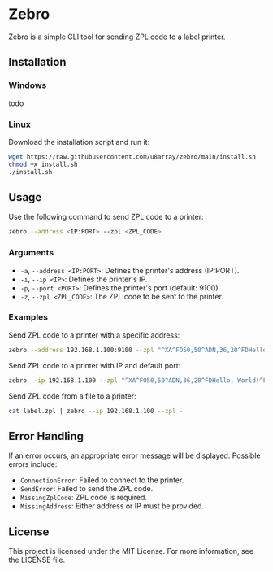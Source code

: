 # Zebro

Zebro is a simple CLI tool for sending ZPL code to a label printer.

## Installation

### Windows

todo

### Linux

Download the installation script and run it:

```sh
wget https://raw.githubusercontent.com/u8array/zebro/main/install.sh
chmod +x install.sh
./install.sh
```

## Usage

Use the following command to send ZPL code to a printer:

```sh
zebro --address <IP:PORT> --zpl <ZPL_CODE>
```

### Arguments

- `-a`, `--address <IP:PORT>`: Defines the printer's address (IP:PORT).
- `-i`, `--ip <IP>`: Defines the printer's IP.
- `-p`, `--port <PORT>`: Defines the printer's port (default: 9100).
- `-z`, `--zpl <ZPL_CODE>`: The ZPL code to be sent to the printer.

### Examples

Send ZPL code to a printer with a specific address:

```sh
zebro --address 192.168.1.100:9100 --zpl "^XA^FO50,50^ADN,36,20^FDHello, World!^FS^XZ"
```

Send ZPL code to a printer with IP and default port:

```sh
zebro --ip 192.168.1.100 --zpl "^XA^FO50,50^ADN,36,20^FDHello, World!^FS^XZ"
```

Send ZPL code from a file to a printer:

```sh
cat label.zpl | zebro --ip 192.168.1.100 --zpl -
```

## Error Handling

If an error occurs, an appropriate error message will be displayed. Possible errors include:

- `ConnectionError`: Failed to connect to the printer.
- `SendError`: Failed to send the ZPL code.
- `MissingZplCode`: ZPL code is required.
- `MissingAddress`: Either address or IP must be provided.

## License

This project is licensed under the MIT License. For more information, see the LICENSE file.
